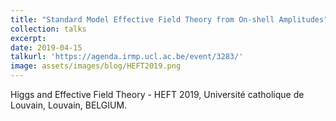 ```yaml
---
title: "Standard Model Effective Field Theory from On-shell Amplitudes"
collection: talks
excerpt: 
date: 2019-04-15
talkurl: 'https://agenda.irmp.ucl.ac.be/event/3283/'
image: assets/images/blog/HEFT2019.png
---
```



Higgs and Effective Field Theory - HEFT 2019, Université catholique de Louvain, Louvain, BELGIUM.




